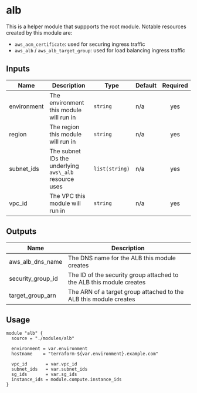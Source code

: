 # alb

This is a helper module that suppports the root module. Notable resources created by this module are:

- `aws_acm_certificate`: used for securing ingress traffic
- `aws_alb` / `aws_alb_target_group`: used for load balancing ingress traffic

## Inputs

| Name | Description | Type | Default | Required |
|------|-------------|------|---------|:-----:|
| environment | The environment this module will run in | `string` | n/a | yes |
| region | The region this module will run in | `string` | n/a | yes |
| subnet\_ids | The subnet IDs the underlying `aws\_alb` resource uses | `list(string)` | n/a | yes |
| vpc\_id | The VPC this module will run in | `string` | n/a | yes |

## Outputs

| Name | Description |
|------|-------------|
| aws\_alb\_dns\_name | The DNS name for the ALB this module creates |
| security\_group\_id | The ID of the security group attached to the ALB this module creates |
| target\_group\_arn | The ARN of a target group attached to the ALB this module creates |

## Usage

```
module "alb" {
  source = "./modules/alb"

  environment = var.environment
  hostname    = "terraform-${var.environment}.example.com"

  vpc_id       = var.vpc_id
  subnet_ids   = var.subnet_ids
  sg_ids       = var.sg_ids
  instance_ids = module.compute.instance_ids
}
```
